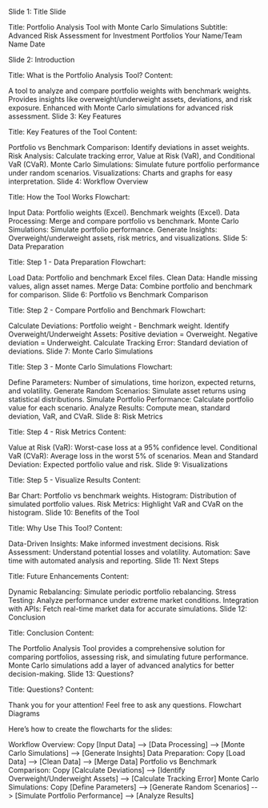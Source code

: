 Slide 1: Title Slide

Title: Portfolio Analysis Tool with Monte Carlo Simulations
Subtitle: Advanced Risk Assessment for Investment Portfolios
Your Name/Team Name
Date

Slide 2: Introduction

Title: What is the Portfolio Analysis Tool?
Content:

A tool to analyze and compare portfolio weights with benchmark weights.
Provides insights like overweight/underweight assets, deviations, and risk exposure.
Enhanced with Monte Carlo simulations for advanced risk assessment.
Slide 3: Key Features

Title: Key Features of the Tool
Content:

Portfolio vs Benchmark Comparison:
Identify deviations in asset weights.
Risk Analysis:
Calculate tracking error, Value at Risk (VaR), and Conditional VaR (CVaR).
Monte Carlo Simulations:
Simulate future portfolio performance under random scenarios.
Visualizations:
Charts and graphs for easy interpretation.
Slide 4: Workflow Overview

Title: How the Tool Works
Flowchart:

Input Data:
Portfolio weights (Excel).
Benchmark weights (Excel).
Data Processing:
Merge and compare portfolio vs benchmark.
Monte Carlo Simulations:
Simulate portfolio performance.
Generate Insights:
Overweight/underweight assets, risk metrics, and visualizations.
Slide 5: Data Preparation

Title: Step 1 - Data Preparation
Flowchart:

Load Data:
Portfolio and benchmark Excel files.
Clean Data:
Handle missing values, align asset names.
Merge Data:
Combine portfolio and benchmark for comparison.
Slide 6: Portfolio vs Benchmark Comparison

Title: Step 2 - Compare Portfolio and Benchmark
Flowchart:

Calculate Deviations:
Portfolio weight - Benchmark weight.
Identify Overweight/Underweight Assets:
Positive deviation = Overweight.
Negative deviation = Underweight.
Calculate Tracking Error:
Standard deviation of deviations.
Slide 7: Monte Carlo Simulations

Title: Step 3 - Monte Carlo Simulations
Flowchart:

Define Parameters:
Number of simulations, time horizon, expected returns, and volatility.
Generate Random Scenarios:
Simulate asset returns using statistical distributions.
Simulate Portfolio Performance:
Calculate portfolio value for each scenario.
Analyze Results:
Compute mean, standard deviation, VaR, and CVaR.
Slide 8: Risk Metrics

Title: Step 4 - Risk Metrics
Content:

Value at Risk (VaR):
Worst-case loss at a 95% confidence level.
Conditional VaR (CVaR):
Average loss in the worst 5% of scenarios.
Mean and Standard Deviation:
Expected portfolio value and risk.
Slide 9: Visualizations

Title: Step 5 - Visualize Results
Content:

Bar Chart:
Portfolio vs benchmark weights.
Histogram:
Distribution of simulated portfolio values.
Risk Metrics:
Highlight VaR and CVaR on the histogram.
Slide 10: Benefits of the Tool

Title: Why Use This Tool?
Content:

Data-Driven Insights:
Make informed investment decisions.
Risk Assessment:
Understand potential losses and volatility.
Automation:
Save time with automated analysis and reporting.
Slide 11: Next Steps

Title: Future Enhancements
Content:

Dynamic Rebalancing:
Simulate periodic portfolio rebalancing.
Stress Testing:
Analyze performance under extreme market conditions.
Integration with APIs:
Fetch real-time market data for accurate simulations.
Slide 12: Conclusion

Title: Conclusion
Content:

The Portfolio Analysis Tool provides a comprehensive solution for comparing portfolios, assessing risk, and simulating future performance.
Monte Carlo simulations add a layer of advanced analytics for better decision-making.
Slide 13: Questions?

Title: Questions?
Content:

Thank you for your attention!
Feel free to ask any questions.
Flowchart Diagrams

Here’s how to create the flowcharts for the slides:

Workflow Overview:
Copy
[Input Data] --> [Data Processing] --> [Monte Carlo Simulations] --> [Generate Insights]
Data Preparation:
Copy
[Load Data] --> [Clean Data] --> [Merge Data]
Portfolio vs Benchmark Comparison:
Copy
[Calculate Deviations] --> [Identify Overweight/Underweight Assets] --> [Calculate Tracking Error]
Monte Carlo Simulations:
Copy
[Define Parameters] --> [Generate Random Scenarios] --> [Simulate Portfolio Performance] --> [Analyze Results]
